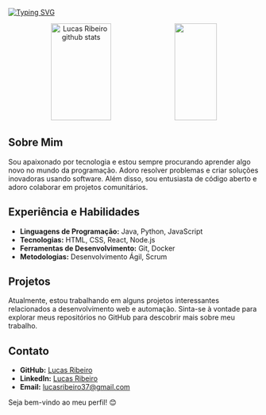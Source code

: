 [![Typing SVG](https://readme-typing-svg.herokuapp.com/?color=009999&size=35&center=true&vCenter=true&width=1000&lines=Olá,+meu+nome+é+Lucas+Ribeiro!;Eu+tenho+21+anos+de+idade;Curso+Engenharia+de+Software+na+UnB;Seja+bem+vindo!+:%29)](https://git.io/typing-svg)

<div align="center">  
  <img width="49%" height="195px" src="https://github-readme-stats.vercel.app/api?username=lucassouzs&show_icons=true&count_private=true&hide_border=true&title_color=ffffcc&icon_color=ffffcc&text_color=ffffcc&bg_color=0d1117" alt="Lucas Ribeiro github stats" /> 
  <img width="41%" height="195px" src="https://github-readme-stats.vercel.app/api/top-langs/?username=lucassouzs&layout=compact&hide_border=true&title_color=ffffcc&text_color=ffffcc&bg_color=0d1117" />
</div>

## Sobre Mim
Sou apaixonado por tecnologia e estou sempre procurando aprender algo novo no mundo da programação. Adoro resolver problemas e criar soluções inovadoras usando software. Além disso, sou entusiasta de código aberto e adoro colaborar em projetos comunitários.

## Experiência e Habilidades
- **Linguagens de Programação:** Java, Python, JavaScript
- **Tecnologias:** HTML, CSS, React, Node.js
- **Ferramentas de Desenvolvimento:** Git, Docker
- **Metodologias:** Desenvolvimento Ágil, Scrum

## Projetos
Atualmente, estou trabalhando em alguns projetos interessantes relacionados a desenvolvimento web e automação. Sinta-se à vontade para explorar meus repositórios no GitHub para descobrir mais sobre meu trabalho.

## Contato
- **GitHub:** [Lucas Ribeiro](https://github.com/lucassouzs)
- **LinkedIn:** [Lucas Ribeiro](https://www.linkedin.com/in/lucassouzs/)
- **Email:** lucasribeiro37@gmail.com

Seja bem-vindo ao meu perfil! 😊
